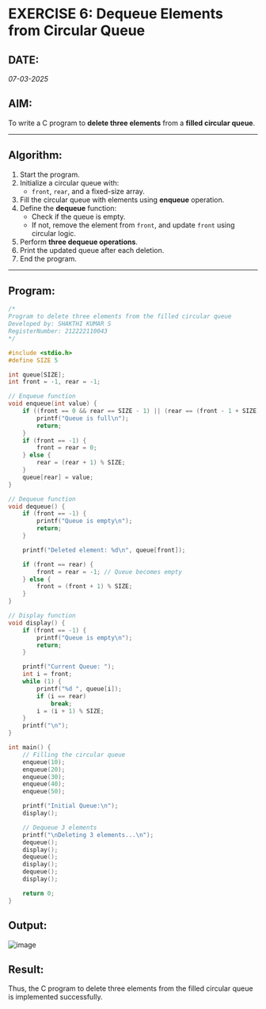 #  EXERCISE 6: Dequeue Elements from Circular Queue

## DATE:
*07-03-2025*

##  AIM:
To write a C program to **delete three elements** from a **filled circular queue**.

---

## Algorithm:
1. Start the program.
2. Initialize a circular queue with:
   - `front`, `rear`, and a fixed-size array.
3. Fill the circular queue with elements using **enqueue** operation.
4. Define the **dequeue** function:
   - Check if the queue is empty.
   - If not, remove the element from `front`, and update `front` using circular logic.
5. Perform **three dequeue operations**.
6. Print the updated queue after each deletion.
7. End the program.

---

## Program:
```c
/*
Program to delete three elements from the filled circular queue
Developed by: SHAKTHI KUMAR S
RegisterNumber: 212222110043
*/

#include <stdio.h>
#define SIZE 5

int queue[SIZE];
int front = -1, rear = -1;

// Enqueue function
void enqueue(int value) {
    if ((front == 0 && rear == SIZE - 1) || (rear == (front - 1 + SIZE) % SIZE)) {
        printf("Queue is full\n");
        return;
    }
    if (front == -1) {
        front = rear = 0;
    } else {
        rear = (rear + 1) % SIZE;
    }
    queue[rear] = value;
}

// Dequeue function
void dequeue() {
    if (front == -1) {
        printf("Queue is empty\n");
        return;
    }

    printf("Deleted element: %d\n", queue[front]);

    if (front == rear) {
        front = rear = -1; // Queue becomes empty
    } else {
        front = (front + 1) % SIZE;
    }
}

// Display function
void display() {
    if (front == -1) {
        printf("Queue is empty\n");
        return;
    }

    printf("Current Queue: ");
    int i = front;
    while (1) {
        printf("%d ", queue[i]);
        if (i == rear)
            break;
        i = (i + 1) % SIZE;
    }
    printf("\n");
}

int main() {
    // Filling the circular queue
    enqueue(10);
    enqueue(20);
    enqueue(30);
    enqueue(40);
    enqueue(50);

    printf("Initial Queue:\n");
    display();

    // Dequeue 3 elements
    printf("\nDeleting 3 elements...\n");
    dequeue();
    display();
    dequeue();
    display();
    dequeue();
    display();

    return 0;
}
```

## Output:

![image](https://github.com/user-attachments/assets/7b8b30fd-baca-4313-bd82-c387dc31b282)


## Result:
Thus, the C program to delete three elements from the filled circular queue is implemented successfully.

